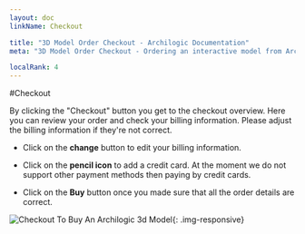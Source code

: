 ```yaml
---
layout: doc
linkName: Checkout

title: "3D Model Order Checkout - Archilogic Documentation"
meta: "3D Model Order Checkout - Ordering an interactive model from Archilogic."

localRank: 4
---
```


#Checkout

By clicking the "Checkout" button you get to the checkout overview. Here you can review your order and check your billing information. Please adjust the billing information if they're not correct.

* Click on the **change** button to edit your billing information.

* Click on the **pencil icon** to add a credit card. At the moment we do not support other payment methods then paying by credit cards.

* Click on the **Buy** button once you made sure that all the order details are correct.

![Checkout To Buy An Archilogic 3d Model]({{site.path}}/assets/images/Platform-NewModel-Order-Checkout.jpg){: .img-responsive}
